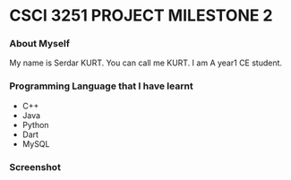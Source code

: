 # CSCI 3251 PROJECT MILESTONE 2

### About Myself
My name is Serdar KURT. You can call me KURT. I am A year1 CE student.

### Programming Language that I have learnt
* C++
* Java
* Python
* Dart
* MySQL

### Screenshot

